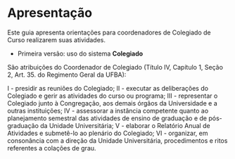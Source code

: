 # Apresentação 

Este guia apresenta orientações para coordenadores de Colegiado de Curso realizarem suas atividades. 
   - Primeira versão: uso do sistema __Colegiado__ 

São atribuições do Coordenador de Colegiado (Título IV, Capítulo 1, Seção 2, Art. 35. do Regimento Geral da UFBA): 

   I - presidir as reuniões do Colegiado;
   II - executar as deliberações do Colegiado e gerir as atividades do curso ou programa;
   III - representar o Colegiado junto à Congregação, aos demais órgãos da Universidade e a outras instituições;
   IV - assessorar a instância competente quanto ao planejamento semestral das atividades de ensino de graduação e de pós-graduação da Unidade Universitária;
   V - elaborar o Relatório Anual de Atividades e submetê-lo ao plenário do Colegiado;
   VI - organizar, em consonância com a direção da Unidade Universitária, procedimentos e ritos referentes a colações de grau.

